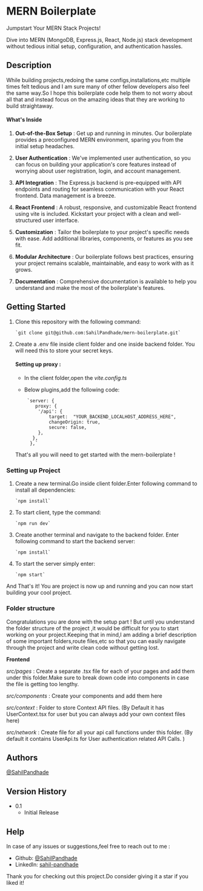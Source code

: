 # MERN Boilerplate

Jumpstart Your MERN Stack Projects!

Dive into MERN (MongoDB, Express.js, React, Node.js) stack development without tedious initial setup, configuration, and authentication hassles.

## Description

While building projects,redoing the same configs,installations,etc multiple times felt tedious and I am sure many of other fellow developers also feel the same way.So I hope this boilerplate code help them to not worry about all that and instead focus on the amazing ideas that they are working to build straightaway.
#### What's Inside
1)  **Out-of-the-Box Setup** : Get up and running in minutes. Our boilerplate provides a preconfigured MERN environment, sparing you from the initial setup headaches.

2) **User Authentication** : We've implemented user authentication, so you can focus on building your application's core features instead of worrying about user registration, login, and account management.

3) **API Integration** : The Express.js backend is pre-equipped with API endpoints and routing for seamless communication with your React frontend. Data management is a breeze.

4) **React Frontend** : A robust, responsive, and customizable React frontend using vite is included. Kickstart your project with a clean and well-structured user interface.

5) **Customization** : Tailor the boilerplate to your project's specific needs with ease. Add additional libraries, components, or features as you see fit.

6) **Modular Architecture** : Our boilerplate follows best practices, ensuring your project remains scalable, maintainable, and easy to work with as it grows.

7) **Documentation** : Comprehensive documentation is available to help you understand and make the most of the boilerplate's features.

## Getting Started
1. Clone this repository with the following command:

       `git clone git@github.com:SahilPandhade/mern-boilerplate.git`
2. Create a .env file inside client folder and one inside backend folder.
    You will need this to store your secret keys.

    #### Setting up proxy :

     * In the client folder,open the *vite.config.ts*
     * Below plugins,add the following code:

            `server: {
               proxy: {
                '/api': {
                    target:  "YOUR_BACKEND_LOCALHOST_ADDRESS_HERE",
                    changeOrigin: true,
                    secure: false,
                },
              },
             },`
     That's all you will need to get started with the mern-boilerplate !


### Setting up Project


1. Create a new terminal.Go inside client folder.Enter following command to install all dependencies:

       `npm install`
2. To start client, type the command: 

       `npm run dev`

3. Create another terminal and navigate to the backend folder. Enter following command to start the backend server:
     
       `npm install`
4. To start the server simply enter: 
           
       `npm start` 
  And That's it! You are project is now up and running and you can now start building your cool project.


### Folder structure

Congratulations you are done with the setup part ! But until you understand the folder structure of the project ,it would be difficult for you to start working on your project.Keeping that in mind,I am adding a brief description of some important folders,route files,etc so that you can easily navigate through the project and write clean code without getting lost.

**Frontend**

*src/pages* : Create a separate .tsx file for each of your pages and add them under this folder.Make sure to break down code into components in case the file is getting too lengthy.

*src/components* : Create your components and add them here

*src/context* : Folder to store Context API files. (By Default it has UserContext.tsx for user but you can always add your own context files here)

*src/network* : Create file for all your api call functions under this folder. (By default it contains UserApi.ts for User authentication related API Calls. )


## Authors
[@SahilPandhade](https://github.com/SahilPandhade)

## Version History

* 0.1
    * Initial Release

## Help

In case of any issues or suggestions,feel free to reach out to me :
* Github: [@SahilPandhade](https://github.com/SahilPandhade)
* LinkedIn: [sahil-pandhade](https://www.linkedin.com/in/sahil-pandhade-669655191/)

Thank you for checking out this project.Do consider giving it a star if you liked it!
